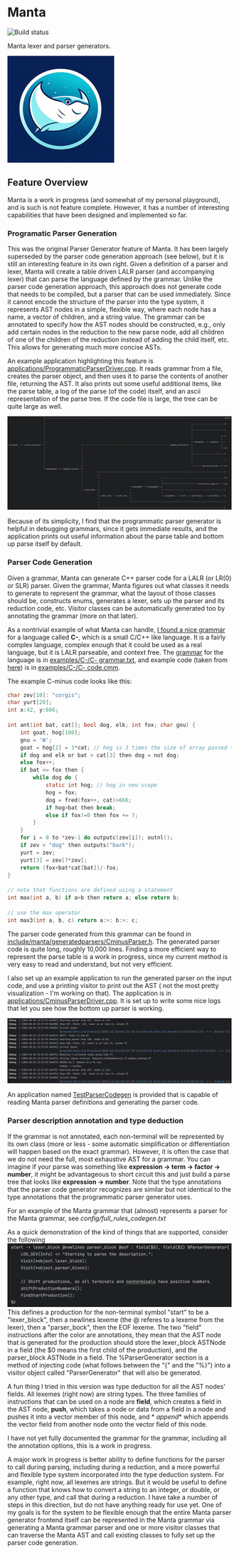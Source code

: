 # Manta

![Build status](https://github.com/github/docs/actions/workflows/cmake-single-platform.yml/badge.svg)

Manta lexer and parser generators.

![Alt text](images/manta.png)

## Feature Overview

Manta is a work in progress (and somewhat of my personal playground), and is such is not feature complete. However, it
has a number of interesting capabilities that have been designed and implemented so far.

### Programatic Parser Generation

This was the original Parser Generator feature of Manta. It has been largely superseded by the parser code generation
approach (see below), but it is still an interesting feature in its own right. Given a definition of a parser and lexer,
Manta will create a table driven LALR parser (and accompanying lexer) that can parse the language defined by the
grammar. Unlike the parser code generation approach, this approach does not generate code that needs to be compiled, but
a parser that can be used immediately. Since it cannot encode the structure of the parser into the type system, it
represents AST nodes in a simple, flexible way, where each node has a name, a vector of children, and a string value.
The grammar can be annotated to specify how the AST nodes should be constructed, e.g., only add certain nodes in the
reduction to the new parse node, add all children of one of the children of the reduction instead of adding the child
itself, etc. This allows for generating much more concise ASTs.

An example application highlighting this feature
is [applications/ProgrammaticParserDriver.cpp](applications/ProgrammaticParserDriver.cpp). It reads grammar from a file,
creates the parser object, and then uses it to parse the contents of another file, returning the AST. It also prints out
some useful additional items, like the parse table, a log of the parse (of the code) itself, and an ascii representation
of the parse tree. If the code file is large, the tree can be quite large as well.

![Alt text](images/parse-tree.png)

Because of its simplicity, I find that the programmatic parser generator is helpful in debugging grammars, since it gets
immediate results, and the application prints out useful information about the parse table and bottom up parse itself by
default.

### Parser Code Generation

Given a grammar, Manta can generate C++ parser code for a LALR (or LR(0) or SLR) parser. Given the grammar, Manta
figures out what classes
it needs to generate to represent the grammar, what the layout of those classes should be, constructs enums, generates a
lexer, sets up the parser and its reduction code, etc. Visitor classes can be
automatically generated too by annotating the grammar (more on that later).

As a nontrivial example of what Manta can handle, [I found a nice grammar](http://marvin.cs.uidaho.edu/Teaching/CS445/)
for a language called **C-**, which
is a small C/C++ like language. It is a fairly complex language, complex enough that it could be used as a real
language, but it is LALR parseable, and context free.
The [grammar](http://marvin.cs.uidaho.edu/Teaching/CS445/c-Grammar.pdf) for the language is
in [examples/C-/C- grammar.txt](examples/C-/C-%20grammar.txt), and example code (taken
from [here](http://marvin.cs.uidaho.edu/Teaching/CS445/c-Grammar.pdf)) is
in [examples/C-/C- code.cmm](examples/C-/C-%20code.cmm).

The example C-minus code looks like this:

```C
char zev[10]: "corgis";
char yurt[20];
int x:42, y:666;

int ant(int bat, cat[]; bool dog, elk; int fox; char gnu) {
    int goat, hog[100];
    gnu = 'W';
    goat = hog[2] = 3*cat; // hog is 3 times the size of array passed to cat
    if dog and elk or bat > cat[3] then dog = not dog;
    else fox++;
    if bat <= fox then {
        while dog do {
            static int hog; // hog in new scope
            hog = fox;
            dog = fred(fox++, cat)>666;
            if hog>bat then break;
            else if fox!=0 then fox += 7;
        }
    }
    for i = 0 to *zev-1 do outputc(zev[i]); outnl();
    if zev > "dog" then outputs("bark");
    yurt = zev;
    yurt[3] = zev[?*zev];
    return (fox+bat*cat[bat])/-fox;
}

// note that functions are defined using a statement
int max(int a, b) if a>b then return a; else return b;

// use the max operator
int max3(int a, b, c) return a:>: b:>: c;
```

The parser code generated from this grammar can be
found in [include/manta/generatedparsers/CminusParser.h](include/manta/generatedparsers/CminusParser.h). The generated
parser code is quite long, roughly 10,000 lines. Finding a more efficient way to represent the parse table is a work in
progress, since my current method is very easy to read and understand, but not very efficient.

I also set up
an example application to run the generated parser on the input code, and use a printing visitor to print out the AST (
not the most pretty visualization - I'm working on that). The application is
in [applications/CminusParserDriver.cpp](applications/CminusParserDriver.cpp). It is set up to write some nice logs that
let you see how the bottom up parser is working.

![Alt text](images/cminus-parser-logging.png)

An application named [TestParserCodegen](applications/ParserCodegenDriver.cpp) is provided that is capable of reading
Manta parser definitions and generating the parser code.

### Parser description annotation and type deduction

If the grammar is not annotated, each non-terminal will be represented by its own class (more or less - some automatic
simplification or differentiation will
happen based on the exact grammar). However, it is often the case that we do not need the full, most exhaustive AST for
a grammar. You can imagine if your parse was something like **expression -> term -> factor -> number**, it might be
advantageous to short circuit this and just build a parse tree that looks like **expression -> number**. Note that the
type annotations that the parser code generator recognizes are similar but not identical to the type annotations that
the programmatic parser generator uses.

For an example of the Manta grammar that (almost) represents a parser for the Manta grammar, see
*config/full_rules_codegen.txt*

As a quick demonstration of the kind of things that are supported, consider the following
![Alt text](images/codegen-grammar-example-1.png)
This defines a production for the non-terminal symbol "start" to be a "lexer_block", then a newlines lexeme (the @
referes to a lexeme from the lexer), then a "parser_bock", then the EOF lexeme. The two "field" instructions after the
color are annotations, they mean that the AST node that is generated for the production should store the lexer_block
ASTNode in a field (the $0 means the first child of the production), and the parser_block ASTNode in a field. The
%ParserGenerator section is a method of injecting code (what follows between the "{" and the "%}") into a visitor object
called "ParserGenerator" that will also be generated.

A fun thing I tried in this version was type deduction for all the AST nodes' fields. All lexemes (right now) are string
types. The three families of instructions that can be used on a node are **field**, which creates a field in the AST
node, **push**, which takes a node or data from a field in a node and pushes it into a vector member of this node, and *
*append** which appends the vector field from another node onto the vector field of this node.

I have not yet fully documented the grammar for the grammar, including all the annotation options, this is a work in
progress.

A major work in progress is better ability to define functions for the parser to call during parsing, including during a
reduction, and a more powerful and flexible type system incorporated into the type deduction system. For example, right
now, all lexemes are strings. But it would be useful to define a function that knows how to convert a string to an
integer, or double, or any other type, and call that during a reduction. I have take a number of steps in this
direction, but do not have anything ready for use yet. One of my goals is for the system to be flexible enough that the
entire Manta parser generator frontend itself can be represented in the Manta grammar via generating a Manta grammar
parser and one or more visitor classes that can traverse the Manta AST and call existing classes to fully set up the
parser code generation.
